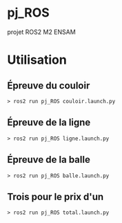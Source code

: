 # pj_ROS
projet ROS2 M2 ENSAM


# Utilisation
## Épreuve du couloir
```> ros2 run pj_ROS couloir.launch.py```
## Épreuve de la ligne
```> ros2 run pj_ROS ligne.launch.py```
## Épreuve de la balle
```> ros2 run pj_ROS balle.launch.py```
## Trois pour le prix d'un
```> ros2 run pj_ROS total.launch.py```
